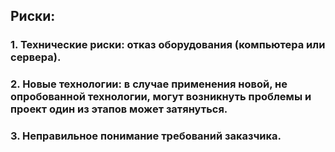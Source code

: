## Риски:
### 1. Технические риски: отказ оборудования (компьютера или сервера).
### 2. Новые технологии: в случае применения новой, не опробованной технологии, могут возникнуть проблемы и проект один из этапов может затянуться.
### 3. Неправильное понимание требований заказчика.
